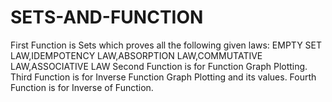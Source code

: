 # SETS-AND-FUNCTION
First Function is Sets which proves all the following given laws:
EMPTY SET LAW,IDEMPOTENCY LAW,ABSORPTION LAW,COMMUTATIVE LAW,ASSOCIATIVE LAW
Second Function is for Function Graph Plotting.
Third Function is for Inverse Function Graph Plotting and its values.
Fourth Function is for Inverse of Function.

